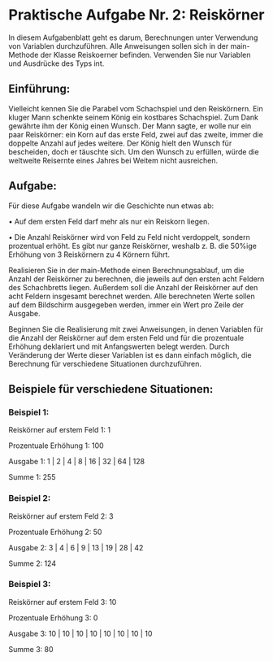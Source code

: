 # Praktische Aufgabe Nr. 2: Reiskörner

In diesem Aufgabenblatt geht es darum, Berechnungen unter Verwendung von Variablen durchzuführen.
Alle Anweisungen sollen sich in der main-Methode der Klasse Reiskoerner befinden.
Verwenden Sie nur Variablen und Ausdrücke des Typs int.

## Einführung:

Vielleicht kennen Sie die Parabel vom Schachspiel und den Reiskörnern. Ein kluger Mann schenkte
seinem König ein kostbares Schachspiel. Zum Dank gewährte ihm der König einen Wunsch. Der
Mann sagte, er wolle nur ein paar Reiskörner: ein Korn auf das erste Feld, zwei auf das zweite,
immer die doppelte Anzahl auf jedes weitere. Der König hielt den Wunsch für bescheiden, doch er
täuschte sich. Um den Wunsch zu erfüllen, würde die weltweite Reisernte eines Jahres bei Weitem
nicht ausreichen.

## Aufgabe:

Für diese Aufgabe wandeln wir die Geschichte nun etwas ab:

• Auf dem ersten Feld darf mehr als nur ein Reiskorn liegen.

• Die Anzahl Reiskörner wird von Feld zu Feld nicht verdoppelt, sondern prozentual erhöht. Es
  gibt nur ganze Reiskörner, weshalb z. B. die 50%ige Erhöhung von 3 Reiskörnern zu 4 Körnern
  führt.

Realisieren Sie in der main-Methode einen Berechnungsablauf, um die Anzahl der Reiskörner zu berechnen,
die jeweils auf den ersten acht Feldern des Schachbretts liegen. Außerdem soll die Anzahl
der Reiskörner auf den acht Feldern insgesamt berechnet werden. Alle berechneten Werte sollen
auf dem Bildschirm ausgegeben werden, immer ein Wert pro Zeile der Ausgabe.

Beginnen Sie die Realisierung mit zwei Anweisungen, in denen Variablen für die Anzahl der Reiskörner
auf dem ersten Feld und für die prozentuale Erhöhung deklariert und mit Anfangswerten belegt
werden. Durch Veränderung der Werte dieser Variablen ist es dann einfach möglich, die Berechnung
für verschiedene Situationen durchzuführen.

## Beispiele für verschiedene Situationen:

### Beispiel 1:
Reiskörner auf erstem Feld 1: 1

Prozentuale Erhöhung 1: 100

Ausgabe 1: 1 | 2 | 4 | 8 | 16 | 32 | 64 | 128

Summe 1: 255

### Beispiel 2:
Reiskörner auf erstem Feld 2: 3

Prozentuale Erhöhung 2: 50

Ausgabe 2: 3 | 4 | 6 | 9 | 13 | 19 | 28 | 42

Summe 2: 124

### Beispiel 3:
Reiskörner auf erstem Feld 3: 10

Prozentuale Erhöhung 3: 0

Ausgabe 3: 10 | 10 | 10 | 10 | 10 | 10 | 10 | 10

Summe 3: 80
